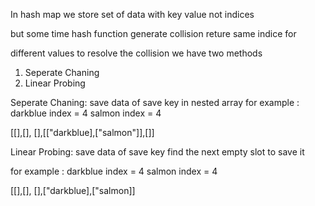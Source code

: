 In hash map we store set of data with key value not indices

but some time hash function generate collision reture same indice for

different values to resolve the collision we have two methods

1. Seperate Chaning
2. Linear Probing

Seperate Chaning:
save data of save key in nested array
for example :
darkblue index = 4
salmon index = 4

[[],[], [],[["darkblue],["salmon"]],[]]

Linear Probing:
save data of save key find the next empty slot to save it

for example :
darkblue index = 4
salmon index = 4

[[],[], [],["darkblue],["salmon]]
